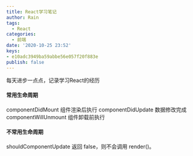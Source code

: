 ```yaml
---
title: React学习笔记
author: Rain
tags:
  - React
categories:
  - 前端
date: '2020-10-25 23:52'
keys: 
- e10adc3949ba59abbe56e057f20f883e
publish: false
---
```


<Boxx/>

每天进步一点点，记录学习React的经历

#### 常用生命周期

componentDidMount 组件渲染后执行
componentDidUpdate 数据修改完成
componentWillUnmount 组件卸载前执行

#### 不常用生命周期

shouldComponentUpdate 返回 false，则不会调用 render()。
